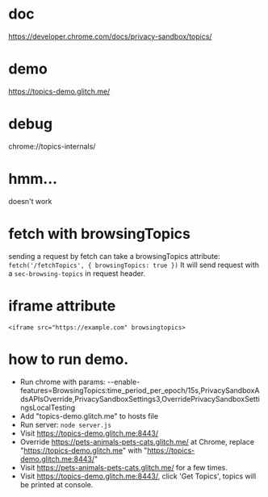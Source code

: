 # doc
https://developer.chrome.com/docs/privacy-sandbox/topics/

# demo
https://topics-demo.glitch.me/

# debug
chrome://topics-internals/ 

# hmm...
doesn't work

# fetch with browsingTopics
sending a request by fetch can take a browsingTopics attribute:
`fetch('/fetchTopics', { browsingTopics: true })`
It will send request with a `sec-browsing-topics` in request header.

# iframe attribute
`<iframe src="https://example.com" browsingtopics>`

# how to run demo.
- Run chrome with params: --enable-features=BrowsingTopics:time_period_per_epoch/15s,PrivacySandboxAdsAPIsOverride,PrivacySandboxSettings3,OverridePrivacySandboxSettingsLocalTesting
- Add "topics-demo.glitch.me" to hosts file
- Run server: `node server.js`
- Visit https://topics-demo.glitch.me:8443/
- Override https://pets-animals-pets-cats.glitch.me/ at Chrome, replace "https://topics-demo.glitch.me" with "https://topics-demo.glitch.me:8443/"
- Visit https://pets-animals-pets-cats.glitch.me/ for a few times.
- Visit https://topics-demo.glitch.me:8443/, click 'Get Topics', topics will be printed at console.